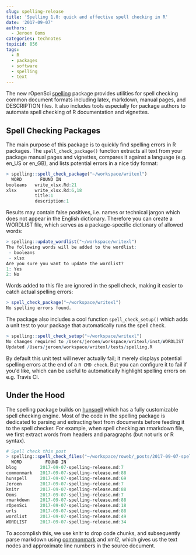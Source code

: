 ```yaml
---
slug: spelling-release
title: 'Spelling 1.0: quick and effective spell checking in R'
date: '2017-09-07'
authors:
  - Jeroen Ooms
categories: technotes
topicid: 856
tags:
  - R
  - packages
  - software
  - spelling
  - text
---
```



The new rOpenSci [spelling](https://cran.r-project.org/web/packages/spelling/index.html) package provides utilities for spell checking common document formats including latex, markdown, manual pages, and DESCRIPTION files. It also includes tools especially for package authors to automate spell checking of R documentation and vignettes.

## Spell Checking Packages

The main purpose of this package is to quickly find spelling errors in R packages. The `spell_check_package()` function extracts all text from your package manual pages and vignettes, compares it against a language (e.g. en_US or en_GB), and lists potential errors in a nice tidy format:


```r
> spelling::spell_check_package("~/workspace/writexl")
  WORD       FOUND IN
booleans   write_xlsx.Rd:21
xlsx       write_xlsx.Rd:6,18
           title:1
           description:1
```

Results may contain false positives, i.e. names or technical jargon which does not appear in the English dictionary. Therefore you can create a WORDLIST file, which serves as a package-specific dictionary of allowed words:

```r
> spelling::update_wordlist("~/workspace/writexl")
The following words will be added to the wordlist:
 - booleans
 - xlsx
Are you sure you want to update the wordlist?
1: Yes
2: No
```

Words added to this file are ignored in the spell check, making it easier to catch actual spelling errors:

```r
> spell_check_package("~/workspace/writexl")
No spelling errors found.
```

The package also includes a cool function `spell_check_setup()` which adds a unit test to your package that automatically runs the spell check.

```r
> spelling::spell_check_setup("~/workspace/writexl")
No changes required to /Users/jeroen/workspace/writexl/inst/WORDLIST
Updated /Users/jeroen/workspace/writexl/tests/spelling.R
```

By default this unit test will never actually fail; it merely displays potential spelling errors at the end of a `R CMD check`. But you can configure it to fail if you'd like, which can be useful to automatically highlight spelling errors on e.g. Travis CI.


## Under the Hood

The spelling package builds on [hunspell](/technotes/2016/09/12/hunspell-release-20) which has a fully customizable spell checking engine. Most of the code in the spelling package is dedicated to parsing and extracting text from documents before feeding it to the spell checker.
For example, when spell checking an rmarkdown file, we first extract words from headers and paragraphs (but not urls or R syntax).

```r
# Spell check this post
> spelling::spell_check_files("~/workspace/roweb/_posts/2017-09-07-spelling-release.md", lang = 'en_US')
  WORD         FOUND IN
blog         2017-09-07-spelling-release.md:7
commonmark   2017-09-07-spelling-release.md:88
hunspell     2017-09-07-spelling-release.md:69
Jeroen       2017-09-07-spelling-release.md:7
knitr        2017-09-07-spelling-release.md:88
Ooms         2017-09-07-spelling-release.md:7
rmarkdown    2017-09-07-spelling-release.md:88
rOpenSci     2017-09-07-spelling-release.md:18
urls         2017-09-07-spelling-release.md:88
wordlist     2017-09-07-spelling-release.md:49
WORDLIST     2017-09-07-spelling-release.md:34
```

 To accomplish this, we use knitr to drop code chunks, and subsequently parse markdown using [commonmark](/blog/2016/12/02/commonmark) and xml2, which gives us the text nodes and approximate line numbers in the source document.
